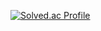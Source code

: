 [![Solved.ac Profile](http://mazassumnida.wtf/api/v2/generate_badge?boj=qwer9808)](https://solved.ac/qwer9808/)
